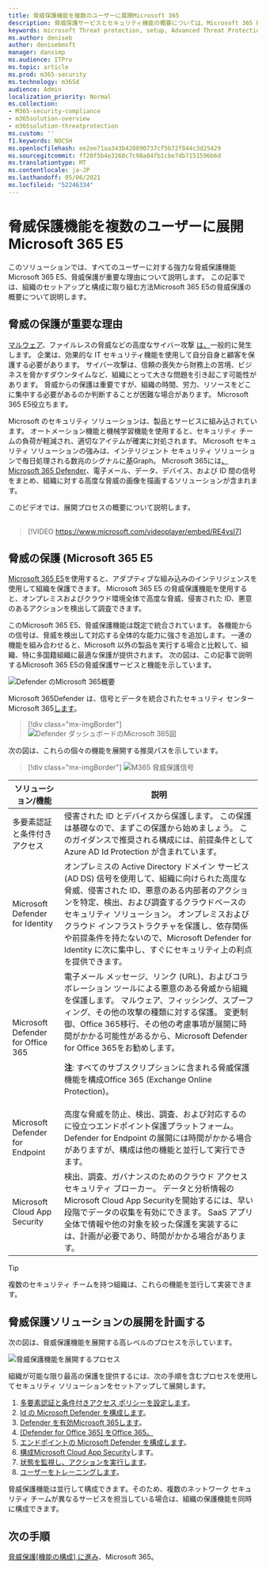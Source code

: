 ```yaml
---
title: 脅威保護機能を複数のユーザーに展開Microsoft 365
description: 脅威保護サービスとセキュリティ機能の概要については、Microsoft 365 E5。 ユーザー アカウント、デバイス、メール コンテンツなど、ユーザー アカウントを保護Microsoft 365 E5。
keywords: microsoft Threat protection, setup, Advanced Threat Protection, security, microsoft 365 E5, protect devices, microsoft Defender
ms.author: deniseb
author: denisebmsft
manager: dansimp
ms.audience: ITPro
ms.topic: article
ms.prod: m365-security
ms.technology: m365d
audience: Admin
localization_priority: Normal
ms.collection:
- M365-security-compliance
- m365solution-overview
- m365solution-threatprotection
ms.custom: ''
f1.keywords: NOCSH
ms.openlocfilehash: ee2ee71aa343b428890737cf5b72f844c3d25429
ms.sourcegitcommit: ff20f5b4e3268c7c98a84fb1cbe7db7151596b6d
ms.translationtype: MT
ms.contentlocale: ja-JP
ms.lasthandoff: 05/06/2021
ms.locfileid: "52246334"
---
```

# <a name="deploy-threat-protection-capabilities-across-microsoft-365-e5"></a>脅威保護機能を複数のユーザーに展開Microsoft 365 E5

このソリューションでは、すべてのユーザーに対する強力な脅威保護機能Microsoft 365 E5、脅威保護が重要な理由について説明します。 この記事では、組織のセットアップと構成に取り組む方法Microsoft 365 E5の脅威保護の概要について説明します。

## <a name="why-threat-protection-is-important"></a>脅威の保護が重要な理由 

[マルウェア](/windows/security/threat-protection/intelligence/understanding-malware)、ファイルレスの脅威などの高度なサイバー攻撃 [は、](/windows/security/threat-protection/intelligence/fileless-threats)一般的に発生します。 企業は、効果的な IT セキュリティ機能を使用して自分自身と顧客を保護する必要があります。 サイバー攻撃は、信頼の喪失から財務上の苦境、ビジネスを脅かすダウンタイムなど、組織にとって大きな問題を引き起こす可能性があります。 脅威からの保護は重要ですが、組織の時間、労力、リソースをどこに集中する必要があるのか判断することが困難な場合があります。 Microsoft 365 E5役立ちます。 

Microsoft のセキュリティ ソリューションは、製品とサービスに組み込されています。 オートメーション機能と機械学習機能を使用すると、セキュリティ チームの負荷が軽減され、適切なアイテムが確実に対処されます。 Microsoft セキュリティ ソリューションの強みは、インテリジェント セキュリティ ソリューションで毎日処理される数兆のシグナルに[基](/graph/security-concept-overview)Graph。 Microsoft 365には[、Microsoft 365 Defender](../security/defender/microsoft-365-defender.md)、電子メール、データ、デバイス、および ID 間の信号をまとめ、組織に対する高度な脅威の画像を描画するソリューションが含まれます。

このビデオでは、展開プロセスの概要について説明します。
<br><br>
> [!VIDEO https://www.microsoft.com/videoplayer/embed/RE4vsI7]


## <a name="threat-protection-in-microsoft-365-e5"></a>脅威の保護 (Microsoft 365 E5

[Microsoft 365 E5](https://www.microsoft.com/microsoft-365/enterprise-e5-business-software?activetab=pivot%3aoverviewtab)を使用すると、アダプティブな組み込みのインテリジェンスを使用して組織を保護できます。 Microsoft 365 E5 の脅威保護機能を使用すると、オンプレミスおよびクラウド環境全体で高度な脅威、侵害された ID、悪意のあるアクションを検出して調査できます。

このMicrosoft 365 E5、脅威保護機能は既定で統合されています。 各機能からの信号は、脅威を検出して対応する全体的な能力に強さを追加します。 一連の機能を組み合わせると、Microsoft 以外の製品を実行する場合と比較して、組織、特に多国籍組織に最適な保護が提供されます。 次の図は、この記事で説明するMicrosoft 365 E5の脅威保護サービスと機能を示しています。

![Defender のMicrosoft 365概要](../media/deploy-threat-protection/deploy-threat-protection-across-m365-overview.png)

Microsoft 365Defender は、信号とデータを統合されたセキュリティ センター Microsoft 365[します](/microsoft-365/security/defender/overview-security-center)。 

> [!div class="mx-imgBorder"]
> ![Defender ダッシュボードのMicrosoft 365図](../media/deploy-threat-protection/deploy-threat-protection-across-m365-mtp.png)

次の図は、これらの個々の機能を展開する推奨パスを示しています。 

> [!div class="mx-imgBorder"]
> ![M365 脅威保護信号](../media/deploy-threat-protection/deploy-threat-protection-across-m365.png)

|ソリューション/機能  |説明  |
|---------|---------|
|多要素認証と条件付きアクセス     |侵害された ID とデバイスから保護します。 この保護は基礎なので、まずこの保護から始めましょう。 このガイダンスで推奨される構成には、前提条件として Azure AD Id Protection が含まれています。     |
|Microsoft Defender for Identity     |  オンプレミスの Active Directory ドメイン サービス (AD DS) 信号を使用して、組織に向けられた高度な脅威、侵害された ID、悪意のある内部者のアクションを特定、検出、および調査するクラウドベースのセキュリティ ソリューション。 オンプレミスおよびクラウド インフラストラクチャを保護し、依存関係や前提条件を持たないので、Microsoft Defender for Identity に次に集中し、すぐにセキュリティ上の利点を提供できます。 | 
|Microsoft Defender for Office 365     | 電子メール メッセージ、リンク (URL)、およびコラボレーション ツールによる悪意のある脅威から組織を保護します。 マルウェア、フィッシング、スプーフィング、その他の攻撃の種類に対する保護。 変更制御、Office 365移行、その他の考慮事項が展開に時間がかかる可能性があるから、Microsoft Defender for Office 365をお勧めします。 <p>**注**: すべてのサブスクリプションに含まれる脅威保護機能を構成Office 365 (Exchange Online Protection)。       |
|Microsoft Defender for Endpoint    | 高度な脅威を防止、検出、調査、および対応するのに役立つエンドポイント保護プラットフォーム。  Defender for Endpoint の展開には時間がかかる場合がありますが、構成は他の機能と並行して実行できます。   |
|Microsoft Cloud App Security     |   検出、調査、ガバナンスのためのクラウド アクセス セキュリティ ブローカー。 データと分析情報のMicrosoft Cloud App Securityを開始するには、早い段階でデータの収集を有効にできます。 SaaS アプリ全体で情報や他の対象を絞った保護を実装するには、計画が必要であり、時間がかかる場合があります。       | 

> [!TIP]
> 複数のセキュリティ チームを持つ組織は、これらの機能を並行して実装できます。 

## <a name="plan-to-deploy-your-threat-protection-solution"></a>脅威保護ソリューションの展開を計画する

次の図は、脅威保護機能を展開する高レベルのプロセスを示しています。 

![脅威保護機能を展開するプロセス](../media/deploy-threat-protection/deploy-threat-protection-across-m365-grid.png)

組織が可能な限り最高の保護を提供するには、次の手順を含むプロセスを使用してセキュリティ ソリューションをセットアップして展開します。

1. [多要素認証と条件付きアクセス ポリシーを設定します](deploy-threat-protection-configure.md#step-1-set-up-multi-factor-authentication-and-conditional-access-policies)。
2. [Id の Microsoft Defender を構成します](deploy-threat-protection-configure.md#step-2-configure-microsoft-defender-for-identity)。
3. [Defender を有効Microsoft 365します](deploy-threat-protection-configure.md#step-3-turn-on-microsoft-365-defender)。
4. [[Defender for Office 365] をOffice 365。](deploy-threat-protection-configure.md#step-4-configure-microsoft-defender-for-office-365)
5. [エンドポイントの Microsoft Defender を構成します](deploy-threat-protection-configure.md#step-5-configure-microsoft-defender-for-endpoint)。
6. [構成Microsoft Cloud App Security](deploy-threat-protection-configure.md#step-6-configure-microsoft-cloud-app-security)します。
7. [状態を監視し、アクションを実行します](deploy-threat-protection-configure.md#step-7-monitor-status-and-take-actions)。
8. [ユーザーをトレーニングします](deploy-threat-protection-configure.md#step-8-train-users)。

脅威保護機能は並行して構成できます。そのため、複数のネットワーク セキュリティ チームが異なるサービスを担当している場合は、組織の保護機能を同時に構成できます。

## <a name="next-step"></a>次の手順

[脅威保護[機能の構成] に進み](deploy-threat-protection-configure.md)、Microsoft 365。


